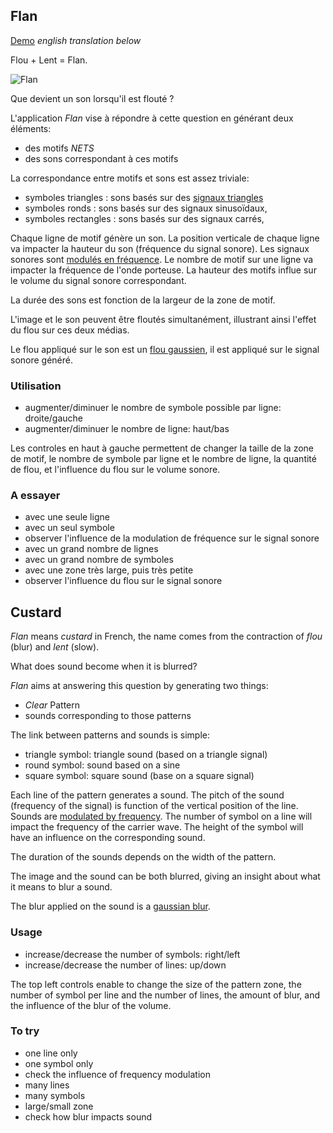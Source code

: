 ## Flan

[Demo](https://arthursw.github.io/Flan/)
*english translation below*

Flou + Lent = Flan.

![Flan](https://s-media-cache-ak0.pinimg.com/originals/09/31/6a/09316a3cd644c10866cb9bd0e66e42fb.jpg)

Que devient un son lorsqu'il est flouté ?

L'application _Flan_ vise à répondre à cette question en générant deux éléments:
 - des motifs *NETS*
 - des sons correspondant à ces motifs
 
La correspondance entre motifs et sons est assez triviale:
 - symboles triangles : sons basés sur des [signaux triangles](https://fr.wikipedia.org/wiki/Signal_triangulaire)
 - symboles ronds : sons basés sur des signaux sinusoïdaux,
 - symboles rectangles : sons basés sur des signaux carrés,

Chaque ligne de motif génère un son. La position verticale de chaque ligne va impacter la hauteur du son (fréquence du signal sonore).
Les signaux sonores sont [modulés en fréquence](https://fr.wikipedia.org/wiki/Modulation_de_fr%C3%A9quence). Le nombre de motif sur une ligne va impacter la fréquence de l'onde porteuse.
La hauteur des motifs influe sur le volume du signal sonore correspondant.

La durée des sons est fonction de la largeur de la zone de motif.

L'image et le son peuvent être floutés simultanément, illustrant ainsi l'effet du flou sur ces deux médias.

Le flou appliqué sur le son est un [flou gaussien](https://fr.wikipedia.org/wiki/Fonction_gaussienne), il est appliqué sur le signal sonore généré.

### Utilisation

 - augmenter/diminuer le nombre de symbole possible par ligne: droite/gauche
 - augmenter/diminuer le nombre de ligne: haut/bas

Les controles en haut à gauche permettent de changer la taille de la zone de motif, le nombre de symbole par ligne et le nombre de ligne, la quantité de flou, et l'influence du flou sur le volume sonore.

### A essayer

 - avec une seule ligne
 - avec un seul symbole
 - observer l'influence de la modulation de fréquence sur le signal sonore
 - avec un grand nombre de lignes
 - avec un grand nombre de symboles
 - avec une zone très large, puis très petite 
 - observer l'influence du flou sur le signal sonore

## Custard

*Flan* means *custard* in French, the name comes from the contraction of *flou* (blur) and *lent* (slow).

What does sound become when it is blurred?

_Flan_ aims at answering this question by generating two things:
 - *Clear* Pattern
 - sounds corresponding to those patterns
 
 The link between patterns and sounds is simple:
  - triangle symbol: triangle sound (based on a triangle signal)
  - round symbol: sound based on a sine
  - square symbol: square sound (base on a square signal)
  
Each line of the pattern generates a sound. The pitch of the sound (frequency of the signal) is function of the vertical position of the line. Sounds are [modulated by frequency](https://en.wikipedia.org/wiki/Frequency_modulation).
The number of symbol on a line will impact the frequency of the carrier wave.
The height of the symbol will have an influence on the corresponding sound.

The duration of the sounds depends on the width of the pattern.

The image and the sound can be both blurred, giving an insight about what it means to blur a sound.

The blur applied on the sound is a [gaussian blur](https://en.wikipedia.org/wiki/Gaussian_blur).

### Usage

 - increase/decrease the number of symbols: right/left
 - increase/decrease the number of lines: up/down

The top left controls enable to change the size of the pattern zone, the number of symbol per line and the number of lines, the amount of blur, and the influence of the blur of the volume.

### To try

 - one line only
 - one symbol only
 - check the influence of frequency modulation
 - many lines
 - many symbols
 - large/small zone
 - check how blur impacts sound

